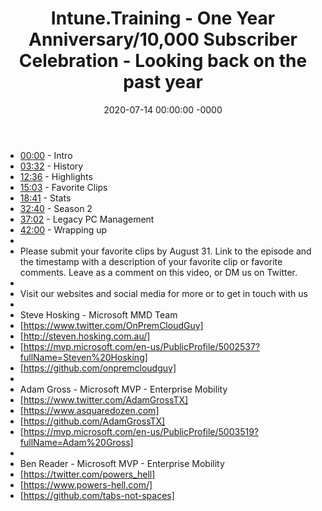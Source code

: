 ﻿---
layout: post
title: "Intune.Training - One Year Anniversary/10,000 Subscriber Celebration - Looking back on the past year"
date: 2020-07-14 00:00:00 -0000
categories:
---

 * [00:00](https://www.youtube.com/watch?v=7bH7vA6Z5q4&t=0s) - Intro
 * [03:32](https://www.youtube.com/watch?v=7bH7vA6Z5q4&t=212s) - History
 * [12:36](https://www.youtube.com/watch?v=7bH7vA6Z5q4&t=756s) - Highlights
 * [15:03](https://www.youtube.com/watch?v=7bH7vA6Z5q4&t=903s) - Favorite Clips
 * [18:41](https://www.youtube.com/watch?v=7bH7vA6Z5q4&t=1121s) - Stats
 * [32:40](https://www.youtube.com/watch?v=7bH7vA6Z5q4&t=1960s) - Season 2
 * [37:02](https://www.youtube.com/watch?v=7bH7vA6Z5q4&t=2222s) - Legacy PC Management
 * [42:00](https://www.youtube.com/watch?v=7bH7vA6Z5q4&t=2520s) - Wrapping up
 * 
 * Please submit your favorite clips by August 31. Link to the episode and the timestamp with a description of your favorite clip or favorite comments. Leave as a comment on this video, or DM us on Twitter.
 * 
 * Visit our websites and social media for more or to get in touch with us
 * 
 * Steve Hosking - Microsoft MMD Team
 * [https://www.twitter.com/OnPremCloudGuy]
 * [http://steven.hosking.com.au/]
 * [https://mvp.microsoft.com/en-us/PublicProfile/5002537?fullName=Steven%20Hosking]
 * [https://github.com/onpremcloudguy]
 * 
 * Adam Gross - Microsoft MVP - Enterprise Mobility
 * [https://www.twitter.com/AdamGrossTX]
 * [https://www.asquaredozen.com]
 * [https://github.com/AdamGrossTX]
 * [https://mvp.microsoft.com/en-us/PublicProfile/5003519?fullName=Adam%20Gross]
 * 
 * Ben Reader - Microsoft MVP - Enterprise Mobility
 * [https://twitter.com/powers_hell]
 * [https://www.powers-hell.com/]
 * [https://github.com/tabs-not-spaces]
